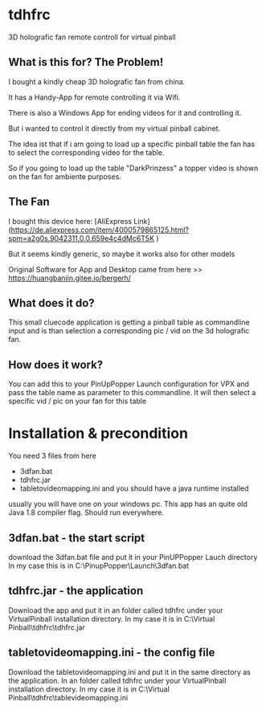 # tdhfrc
3D holografic fan remote controll for virtual pinball

## What is this for? The Problem!
I bought a kindly cheap 3D holografic fan from china.

It has a Handy-App for remote controlling it via Wifi.

There is also a Windows App for ending videos for it and controlling it.

But i wanted to control it directly from my virtual pinball cabinet.

The idea ist that if i am going to load up a specific pinball table the fan has to select the corresponding video for the table.

So if you going to load up the table "DarkPrinzess" a topper video is shown on the fan for ambiente purposes.

## The Fan
I bought this device here: [AliExpress Link] (https://de.aliexpress.com/item/4000579865125.html?spm=a2g0s.9042311.0.0.659e4c4dMc6T5K	)

But it seems kindly generic, so maybe it works also for other models

Original Software for App and Desktop came from here >> https://huangbanjin.gitee.io/bergerh/

## What does it do?
This small cluecode application is getting a pinball table as commandline input and is than selection a corresponding pic / vid on the 3d holografic fan.

## How does it work?
You can add this to your PinUpPopper Launch configuration for VPX and pass the table name as parameter to this commandline.
It will then select a specific vid / pic on your fan for this table


# Installation & precondition
You need 3 files from here
* 3dfan.bat
* tdhfrc.jar
* tabletovideomapping.ini
and you should have a java runtime installed

usually you will have one on your windows pc. This app has an quite old Java 1.8 compiler flag. Should run everywhere.


## 3dfan.bat - the start script
download the 3dfan.bat file and put it in your PinUPPopper Lauch directory
In my case this is in C:\PinupPopper\Launch\3dfan.bat

## tdhfrc.jar - the application
Download the app and put it in an folder called tdhfrc under your VirtualPinball installation directory.
In my case it is in C:\Virtual Pinball\tdhfrc\tdhfrc.jar

## tabletovideomapping.ini - the config file
Download the tabletovideomapping.ini and put it in the same directory as the application.
In an folder called tdhfrc under your VirtualPinball installation directory.
In my case it is in C:\Virtual Pinball\tdhfrc\tablevideomapping.ini
